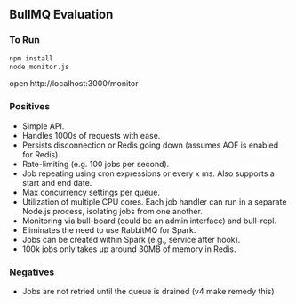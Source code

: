 ## BullMQ Evaluation

### To Run

```bash
npm install
node monitor.js
```
open http://localhost:3000/monitor

### Positives

- Simple API.
- Handles 1000s of requests with ease.
- Persists disconnection or Redis going down (assumes AOF is enabled for Redis).
- Rate-limiting (e.g. 100 jobs per second).
- Job repeating using cron expressions or every x ms. Also supports a start and end date.
- Max concurrency settings per queue.
- Utilization of multiple CPU cores. Each job handler can run in a separate Node.js process, isolating jobs from one another.
- Monitoring via bull-board (could be an admin interface) and bull-repl.
- Eliminates the need to use RabbitMQ for Spark.
- Jobs can be created within Spark (e.g., service after hook).
- 100k jobs only takes up around 30MB of memory in Redis.

### Negatives

- Jobs are not retried until the queue is drained (v4 make remedy this)
